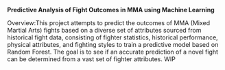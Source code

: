 **Predictive Analysis of Fight Outcomes in MMA using Machine Learning**

Overview:This project attempts to predict the outcomes of MMA (Mixed Martial Arts) fights based on a diverse set of attributes sourced from historical fight data, consisting of fighter statistics, historical performance, physical attributes, and fighting styles to train a predictive model based on Random Forest. The goal is to see if an accurate prediction of a novel fight can be determined from a vast set of fighter attributes. WIP

